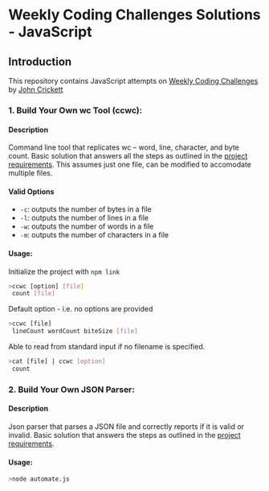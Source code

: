 # Weekly Coding Challenges Solutions - JavaScript

## Introduction

This repository contains JavaScript attempts on [Weekly Coding Challenges](https://codingchallenges.fyi/) by [John Crickett](https://substack.com/redirect/04ecef11-081c-44fc-a020-18af823f5950?j=eyJ1IjoiMjE0Z3NlIn0.MMl2Ac4TZlcDfqjPa9oCA3ScgSl5HapC6eRldM-7MHw)

### 1. Build Your Own wc Tool (ccwc):

#### Description

Command line tool that replicates wc – word, line, character, and byte count. Basic solution that answers all the steps as outlined in the [project requirements](https://codingchallenges.fyi/challenges/challenge-wc/). This assumes just one file, can be modified to accomodate multiple files.

#### Valid Options

- `-c`: outputs the number of bytes in a file
- `-l`: outputs the number of lines in a file
- `-w`: outputs the number of words in a file
- `-m`: outputs the number of characters in a file

#### Usage:

Initialize the project with `npm link`

```bash
>ccwc [option] [file]
 count [file]
```

Default option - i.e. no options are provided

```bash
>ccwc [file]
 lineCount wordCount biteSize [file]
```

Able to read from standard input if no filename is specified.

```bash
>cat [file] | ccwc [option]
 count
```

### 2. Build Your Own JSON Parser:

#### Description

Json parser that parses a JSON file and correctly reports if it is valid or invalid. Basic solution that answers the steps as outlined in the [project requirements](https://codingchallenges.fyi/challenges/challenge-json-parser).


#### Usage:
```bash
>node automate.js

```

